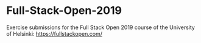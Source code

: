 # Full-Stack-Open-2019
Exercise submissions for the Full Stack Open 2019 course of the University of Helsinki: https://fullstackopen.com/
